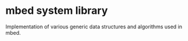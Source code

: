 # mbed system library

Implementation of various generic data structures and algorithms used in mbed.
